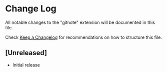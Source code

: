 # Change Log

All notable changes to the "gitnote" extension will be documented in this file.

Check [Keep a Changelog](http://keepachangelog.com/) for recommendations on how to structure this file.

## [Unreleased]

- Initial release